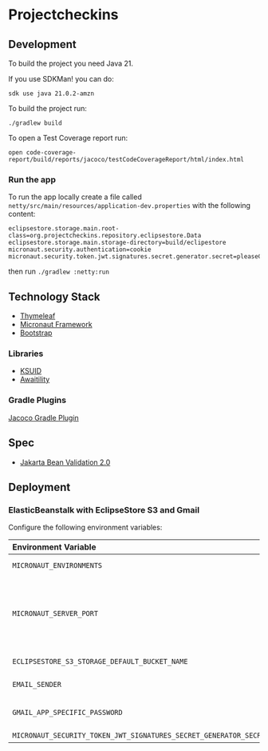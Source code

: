 # Projectcheckins

## Development

To build the project you need Java 21. 

If you use SDKMan! you can do: 

```
sdk use java 21.0.2-amzn
```

To build the project run: 

```
./gradlew build
```

To open a Test Coverage report run: 

```
open code-coverage-report/build/reports/jacoco/testCodeCoverageReport/html/index.html 
```

### Run the app

To run the app locally create a file called `netty/src/main/resources/application-dev.properties` with the following content: 

```properties
eclipsestore.storage.main.root-class=org.projectcheckins.repository.eclipsestore.Data
eclipsestore.storage.main.storage-directory=build/eclipestore
micronaut.security.authentication=cookie
micronaut.security.token.jwt.signatures.secret.generator.secret=pleaseChangeThisSecretForANewOne
```

then run `./gradlew :netty:run`

## Technology Stack

- [Thymeleaf](https://www.thymeleaf.org)
- [Micronaut Framework](https://micronaut.io/)
- [Bootstrap](https://getbootstrap.com)

### Libraries 

- [KSUID](https://github.com/ksuid/ksuid)
- [Awaitility](https://github.com/awaitility/awaitility)
### Gradle Plugins
[Jacoco Gradle Plugin](https://docs.gradle.org/current/userguide/jacoco_plugin.html)

## Spec

- [Jakarta Bean Validation 2.0](https://beanvalidation.org/2.0/spec/)

## Deployment

### ElasticBeanstalk with EclipseStore S3 and Gmail

Configure the following environment variables: 

| Environment Variable                                                        | Value   | Description                                                                  | 
|:----------------------------------------------------------------------------|:--------|:-----------------------------------------------------------------------------|
| `MICRONAUT_ENVIRONMENTS`                                                    | `ec2`   | [Micronaut environment](https://docs.micronaut.io/4.4.6/guide/#environments) |
| `MICRONAUT_SERVER_PORT`                                                     | `5000`  | Elastic Beanstalk assumes that the application listens on port 5000.         |
| `ECLIPSESTORE_S3_STORAGE_DEFAULT_BUCKET_NAME`                               |         | S3 bucket name                                                               |
| `EMAIL_SENDER`                                                              |         | Gmail address                                                                |
| `GMAIL_APP_SPECIFIC_PASSWORD`                                               |         | [Gmail App specific password](https://myaccount.google.com/apppasswords)     |
| `MICRONAUT_SECURITY_TOKEN_JWT_SIGNATURES_SECRET_GENERATOR_SECRET`           |         | Secret                                                                       |
		